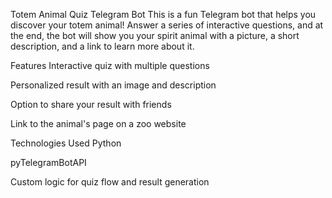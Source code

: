 Totem Animal Quiz Telegram Bot
This is a fun Telegram bot that helps you discover your totem animal!
Answer a series of interactive questions, and at the end, the bot will show you your spirit animal with a picture, a short description, and a link to learn more about it.

Features
Interactive quiz with multiple questions

Personalized result with an image and description

Option to share your result with friends

Link to the animal's page on a zoo website

Technologies Used
Python

pyTelegramBotAPI

Custom logic for quiz flow and result generation

